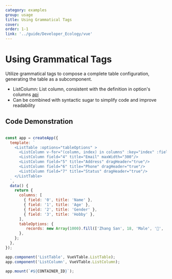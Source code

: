 ```yaml
---
category: examples
group: usage
title: Using Grammatical Tags
cover: 
order: 1-1
link: '../guide/Developer_Ecology/vue'
---
```


# Using Grammatical Tags

Utilize grammatical tags to compose a complete table configuration, generating the table as a subcomponent.

- ListColumn: List column, consistent with the definition in option's columns [api](../../option/ListTable-columns-text#cellType)
- Can be combined with syntactic sugar to simplify code and improve readability

## Code Demonstration

```javascript livedemo template=vtable-vue

const app = createApp({
  template: `
    <ListTable :options="tableOptions" >
      <ListColumn v-for="(column, index) in columns" :key="index" :field="column.field" :title="column.title" />
      <ListColumn field="4" title="Email" maxWidth="300"/>
      <ListColumn field="5" title="Address" dragHeader="true"/>
      <ListColumn field="6" title="Phone" dragHeader="true"/>
      <ListColumn field="7" title="Status" dragHeader="true"/>
    </ListTable>
  `,
  data() {
    return {
      columns: [
        { field: '0', title: 'Name' },
        { field: '1', title: 'Age' },
        { field: '2', title: 'Gender' },
        { field: '3', title: 'Hobby' },
      ],
      tableOptions: {
         records: new Array(1000).fill(['Zhang San', 18, 'Male', '🏀', '@example', 'xxx.xxx.xxx.xxx', '12345678901', 'Normal']),
      },
    };
  },
});

app.component('ListTable', VueVTable.ListTable);
app.component('ListColumn', VueVTable.ListColumn);

app.mount(`#${CONTAINER_ID}`);

```
